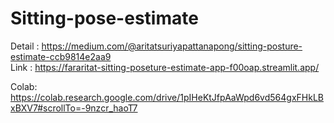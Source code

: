 # Sitting-pose-estimate
Detail : https://medium.com/@aritatsuriyapattanapong/sitting-posture-estimate-ccb9814e2aa9  
Link : https://fararitat-sitting-poseture-estimate-app-f00oap.streamlit.app/

Colab: https://colab.research.google.com/drive/1pIHeKtJfpAaWpd6vd564gxFHkLBxBXV7#scrollTo=-9nzcr_haoT7
